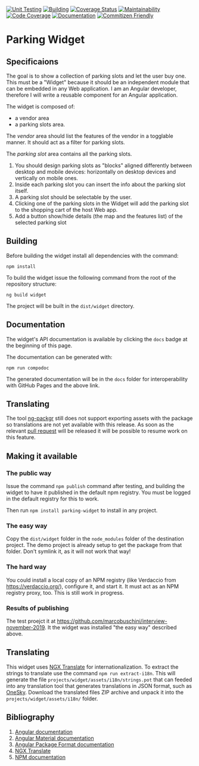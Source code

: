[![Unit Testing](https://github.com/marcobuschini/angular-widget-dev-ops-starter/actions/workflows/unittest.yml/badge.svg)](https://github.com/marcobuschini/angular-widget-dev-ops-starter/actions/workflows/unittest.yml)
[![Building](https://github.com/marcobuschini/angular-widget-dev-ops-starter/actions/workflows/build.yml/badge.svg)](https://github.com/marcobuschini/angular-widget-dev-ops-starter/actions/workflows/build.yml)
[![Coverage Status](https://coveralls.io/repos/github/marcobuschini/angular-widget-dev-ops-starter/badge.svg)](https://coveralls.io/github/marcobuschini/angular-widget-dev-ops-starter)
[![Maintainability](https://qlty.sh/gh/marcobuschini/projects/angular-widget-dev-ops-starter/maintainability.svg)](https://qlty.sh/gh/marcobuschini/projects/angular-widget-dev-ops-starter)
[![Code Coverage](https://qlty.sh/gh/marcobuschini/projects/angular-widget-dev-ops-starter/coverage.svg)](https://qlty.sh/gh/marcobuschini/projects/angular-widget-dev-ops-starter)
[![Documentation](https://img.shields.io/badge/docs-read-brightgreen)](https://marcobuschini.github.io/angular-widget-dev-ops-starter/index.html)
[![Commitizen Friendly](https://img.shields.io/badge/commitizen-friendly-brightgreen)](http://commitizen.github.io/cz-cli/)

# Parking Widget

## Specificaions

The goal is to show a collection of parking slots and let the user buy one. This must be a "Widget" because it should be an independent module that can be embedded in any Web application. I am an Angular developer, therefore I will write a reusable component for an Angular application.

The widget is composed of:

- a vendor area
- a parking slots area.

The _vendor_ area should list the features of the vendor in a togglable manner. It should act as a filter for parking slots.

The _parking slot_ area contains all the parking slots.

1. You should design parking slots as "blocks" aligned differently between desktop and mobile devices: horizontally on desktop devices and vertically on mobile ones.
1. Inside each parking slot you can insert the info about the parking slot itself.
1. A parking slot should be selectable by the user.
1. Clicking one of the parking slots in the Widget will add the parking slot to the shopping cart of the host Web app.
1. Add a button show/hide details (the map and the features list) of the selected parking slot

## Building

Before building the widget install all dependencies with the command:

```
npm install
```

To build the widget issue the following command from the root of the repository structure:

```
ng build widget
```

The project will be built in the `dist/widget` directory.

## Documentation

The widget's API documentation is available by clicking the `docs` badge at the beginning of this page.

The documentation can be generated with:

```
npm run compodoc
```

The generated documentation will be in the `docs` folder for interoperability
with GitHub Pages and the above link.

## Translating

The tool [ng-packgr](https://github.com/ng-packagr/ng-packagr) still does not support
exporting assets with the package so translations are not yet available with this
release. As soon as the relevant [pull request](https://github.com/ng-packagr/ng-packagr/pull/1465)
will be released it will be possible to resume work on this feature.

## Making it available

### The public way

Issue the command `npm publish` command after testing, and building the widget to
have it published in the default npm registry. You must be logged in the default
registry for this to work.

Then run `npm install parking-widget` to install in any project.

### The easy way

Copy the `dist/widget` folder in the `node_modules` folder of the destination project.
The demo project is already setup to get the package from that folder. Don't symlink it,
as it will not work that way!

### The hard way

You could install a local copy of an NPM registry (like Verdaccio from https://verdaccio.org/),
configure it, and start it. It must act as an NPM registry proxy, too. This is still work in progress.

### Results of publishing

The test proejct it at https://github.com/marcobuschini/interview-november-2019. It the widget was
installed "the easy way" described above.

## Translating

This widget uses [NGX Translate](http://www.ngx-translate.com/) for internationalization. To extract
the strings to translate use the command `npm run extract-i18n`. This will generate the file
`projects/widget/assets/i18n/strings.pot` that can feeded into any translation tool that generates
translations in JSON format, such as [OneSky](https://www.oneskyapp.com/). Download the translated
files ZIP archive and unpack it into the `projects/widget/assets/i18n/` folder.

## Bibliography

1. [Angular documentation](https://angular.io/)
1. [Angular Material documentation](https://material.angular.io/)
1. [Angular Package Format documentation](https://docs.google.com/document/d/1CZC2rcpxffTDfRDs6p1cfbmKNLA6x5O-NtkJglDaBVs/preview)
1. [NGX Translate](https://www.codeandweb.com/babeledit/tutorials/how-to-translate-your-angular7-app-with-ngx-translate)
1. [NPM documentation](https://docs.npmjs.com/)
